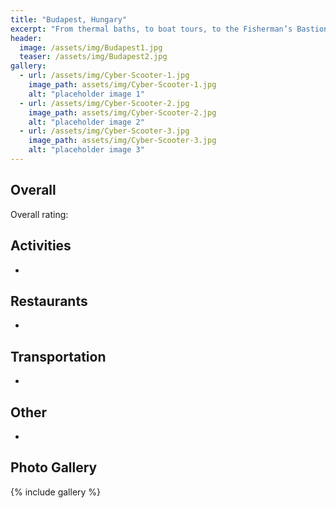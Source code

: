 ```yaml
---
title: "Budapest, Hungary"
excerpt: "From thermal baths, to boat tours, to the Fisherman’s Bastion, there’s so much to do in this city."
header:
  image: /assets/img/Budapest1.jpg
  teaser: /assets/img/Budapest2.jpg
gallery:
  - url: /assets/img/Cyber-Scooter-1.jpg
    image_path: assets/img/Cyber-Scooter-1.jpg
    alt: "placeholder image 1"
  - url: /assets/img/Cyber-Scooter-2.jpg
    image_path: assets/img/Cyber-Scooter-2.jpg
    alt: "placeholder image 2"
  - url: /assets/img/Cyber-Scooter-3.jpg
    image_path: assets/img/Cyber-Scooter-3.jpg
    alt: "placeholder image 3"
---
```


## Overall
Overall rating:

## Activities
*

## Restaurants
*

## Transportation
*

## Other
*

## Photo Gallery
{% include gallery %}
